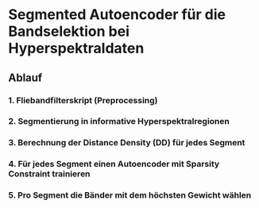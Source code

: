 # Segmented Autoencoder für die Bandselektion bei Hyperspektraldaten

## Ablauf
### 1. Fliebandfilterskript (Preprocessing)
### 2. Segmentierung in informative Hyperspektralregionen
### 3. Berechnung der Distance Density (DD) für jedes Segment
### 4. Für jedes Segment einen Autoencoder mit Sparsity Constraint trainieren
### 5. Pro Segment die Bänder mit dem höchsten Gewicht wählen
